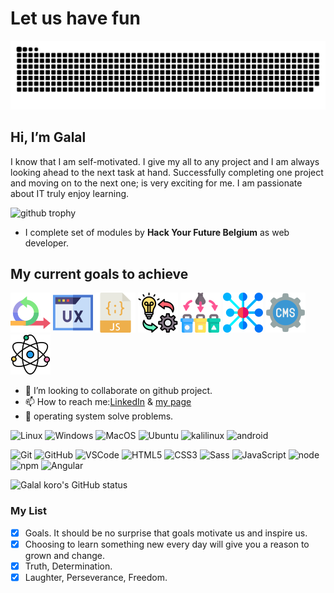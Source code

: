 # Let us have fun

![game](https://github.com/Platane/snk/raw/output/github-contribution-grid-snake.svg)

## Hi, I’m Galal

I know that I am self-motivated. I give my all to any project and I am always
looking ahead to the next task at hand. Successfully completing one project and
moving on to the next one; is very exciting for me. I am passionate about IT
truly enjoy learning.

![github trophy](https://github-profile-trophy.vercel.app/?username=galalkoro98&theme=dracula)

- I complete set of modules by **Hack Your Future Belgium** as web developer.
  
## My current goals to achieve

![Agile Development](/imgaes/agile.png)
![UX/UI DESIGN](/imgaes/ux.png)
![JavaScript](/imgaes/javascript.png)
![Behavior, strategy, implementation](/imgaes/implementation.png)
![Separation of Concern](/imgaes/separation.png)
![Asynchronous Programming](/imgaes/asyc.png)
![Headless CMS](/imgaes/cms.png)
![Component Based Design /React](/imgaes/science.png)

- 👯 I’m looking to collaborate on github project.
- 📫 How to reach me:[LinkedIn](https://www.linkedin.com/in/galal-koro-1726891a9/) & [my page](https://galalkoro98.github.io/portfolio/)
- 💁 operating system solve problems.

![Linux](https://img.shields.io/badge/Linux-FCC624?style=for-the-badge&logo=linux&logoColor=black)
![Windows](https://img.shields.io/badge/windows-white?style=for-the-badge&logo=windows&logoColor=blue)
![MacOS](https://img.shields.io/badge/apple-fff?style=for-the-badge&logo=apple&logoColor=black)
![Ubuntu](https://img.shields.io/badge/ubuntu-dd4814?style=for-the-badge&logo=ubuntu&logoColor=white)
![kalilinux](https://img.shields.io/badge/kalilinux-blue?style=for-the-badge&logo=kalilinux&logoColor=white)
![android](https://img.shields.io/badge/android-white?style=for-the-badge&logo=android&logoColor=green)

![Git](https://img.shields.io/badge/-Git-%23F05032?style=flat-square&logo=git&logoColor=%23ffffff)
![GitHub](https://img.shields.io/badge/-Github-ffffff?style=flat-square&logo=github&logoColor=black)
![VSCode](https://img.shields.io/badge/-VSCode-%23007ACC?style=flat-square&logo=visual-studio-code)
![HTML5](https://img.shields.io/badge/-HTML5-%23E44D27?style=flat-square&logo=html5&logoColor=ffffff)
![CSS3](https://img.shields.io/badge/-CSS3-%231572B6?style=flat-square&logo=css3)
![Sass](https://img.shields.io/badge/-Sass-%23CC6699?style=flat-square&logo=sass&logoColor=ffffff)
![JavaScript](https://img.shields.io/badge/-JavaScript-%23F7DF1C?style=flat-square&logo=javascript&logoColor=000000&labelColor=%23F7DF1C&color=%23FFCE5A)
![node](https://img.shields.io/badge/-node-js%23CC6699?style=flat-square&logo=node-js&logoColor=ffffff)
![npm](https://img.shields.io/badge/-npm-white?style=flat-circule&logo=npm&logoColor=white)
![Angular](https://img.shields.io/badge/-Angular-white?style=flat-circule&logo=Angular&logoColor=red)

![Galal koro's GitHub status](https://github-readme-stats.vercel.app/api?username=galalkoro98&theme=onedark&show_icons=true)

### My List

- [x] Goals. It should be no surprise that goals motivate us and inspire us.
- [x] Choosing to learn something new every day will give you a reason to grown and change.
- [x] Truth, Determination.
- [x] Laughter, Perseverance, Freedom.

